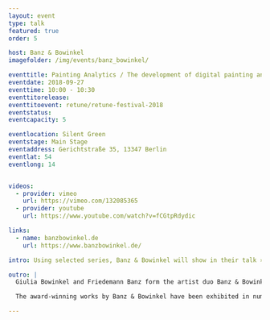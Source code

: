 ```yaml
---
layout: event
type: talk
featured: true
order: 5

host: Banz & Bowinkel
imagefolder: /img/events/banz_bowinkel/

eventtitle: Painting Analytics / The development of digital painting and AR
eventdate: 2018-09-27
eventtime: 10:00 - 10:30
eventtitorelease:
eventtitoevent: retune/retune-festival-2018
eventstatus:
eventcapacity: 5

eventlocation: Silent Green
eventstage: Main Stage
eventaddress: Gerichtstraße 35, 13347 Berlin
eventlat: 54
eventlong: 14


videos:
  - provider: vimeo
    url: https://vimeo.com/132085365
  - provider: youtube
    url: https://www.youtube.com/watch?v=fCGtpRdydic

links:
  - name: banzbowinkel.de
    url: https://www.banzbowinkel.de/

intro: Using selected series, Banz & Bowinkel will show in their talk »Painting Analytics / the development of digital painting and AR« their development from classical painting to a computer-artist duo. They provide insights and backgrounds into their topics, which arise from the examination of our digitized present.

outro: |
  Giulia Bowinkel and Friedemann Banz form the artist duo Banz & Bowinkel. In their work, Banz & Bowinkel deal with the computer as an everyday medium and its influence on our society. The focus here is on the perception of the world, which humans understand as reality and which can now be simulated with the help of computers.

  The award-winning works by Banz & Bowinkel have been exhibited in numerous exhibitions in Germany and abroad, including the NRW Forum Düsseldorf, the Haus der elektronischen Künste in Basel and the Museum Abteiberg in Mönchengladbach.

---
```

